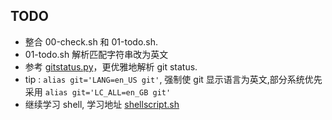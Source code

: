 ## TODO
  * 整合 00-check.sh 和 01-todo.sh.
  * 01-todo.sh 解析匹配字符串改为英文
  * 参考 [gitstatus.py](https://github.com/ohmyzsh/ohmyzsh/blob/master/plugins/git-prompt/gitstatus.py)，更优雅地解析 git status.
  * tip : `alias git='LANG=en_US git'`, 强制使 git 显示语言为英文,部分系统优先采用 `alias git='LC_ALL=en_GB git'`
  * 继续学习 shell, 学习地址 [shellscript.sh](https://www.shellscript.sh/external.html)
